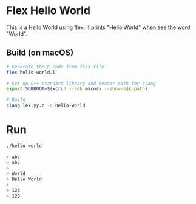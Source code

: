 # Flex Hello World
 
This is a Hello World using flex. It prints "Hello World" when see the word "World".

## Build (on macOS)

```bash
# Generate the C code from flex file
flex hello-world.l

# Set up C++ standard library and header path for clang
export SDKROOT=$(xcrun --sdk macosx --show-sdk-path)

# Build
clang lex.yy.c -o hello-world
```

# Run

```bash
./hello-world

> abc
> abc
> 
> World
> Hello World
> 
> 123
> 123
```

